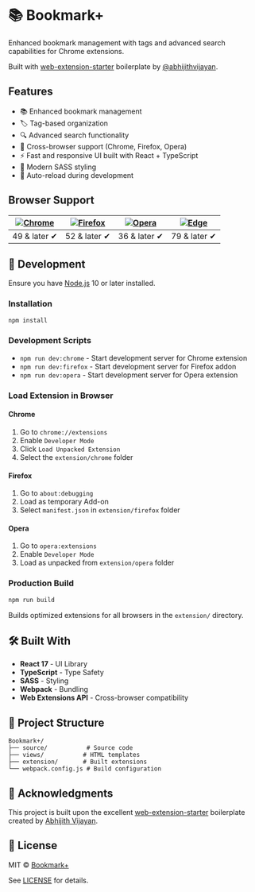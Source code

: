 # 📚 Bookmark+

Enhanced bookmark management with tags and advanced search capabilities for Chrome extensions.

Built with [web-extension-starter](https://github.com/abhijithvijayan/web-extension-starter) boilerplate by [@abhijithvijayan](https://github.com/abhijithvijayan).

## Features

- 📚 Enhanced bookmark management
- 🏷️ Tag-based organization  
- 🔍 Advanced search functionality
- 🚀 Cross-browser support (Chrome, Firefox, Opera)
- ⚡ Fast and responsive UI built with React + TypeScript
- 🎨 Modern SASS styling
- 🔄 Auto-reload during development

## Browser Support

| [![Chrome](https://raw.github.com/alrra/browser-logos/master/src/chrome/chrome_48x48.png)](/) | [![Firefox](https://raw.github.com/alrra/browser-logos/master/src/firefox/firefox_48x48.png)](/) | [![Opera](https://raw.github.com/alrra/browser-logos/master/src/opera/opera_48x48.png)](/) | [![Edge](https://raw.github.com/alrra/browser-logos/master/src/edge/edge_48x48.png)](/) |
| --------------------------------------------------------------------------------------------- | ------------------------------------------------------------------------------------------------ | ------------------------------------------------------------------------------------------ | --------------------------------------------------------------------------------------- |
| 49 & later ✔                                                                                  | 52 & later ✔                                                                                     | 36 & later ✔                                                                               | 79 & later ✔                                                                            |

## 🚀 Development

Ensure you have [Node.js](https://nodejs.org) 10 or later installed.

### Installation

```bash
npm install
```

### Development Scripts

- `npm run dev:chrome` - Start development server for Chrome extension
- `npm run dev:firefox` - Start development server for Firefox addon  
- `npm run dev:opera` - Start development server for Opera extension

### Load Extension in Browser

#### Chrome
1. Go to `chrome://extensions`
2. Enable `Developer Mode`
3. Click `Load Unpacked Extension`
4. Select the `extension/chrome` folder

#### Firefox  
1. Go to `about:debugging`
2. Load as temporary Add-on
3. Select `manifest.json` in `extension/firefox` folder

#### Opera
1. Go to `opera:extensions` 
2. Enable `Developer Mode`
3. Load as unpacked from `extension/opera` folder

### Production Build

```bash
npm run build
```

Builds optimized extensions for all browsers in the `extension/` directory.

## 🛠️ Built With

- **React 17** - UI Library
- **TypeScript** - Type Safety
- **SASS** - Styling
- **Webpack** - Bundling
- **Web Extensions API** - Cross-browser compatibility

## 📁 Project Structure

```
Bookmark+/
├── source/           # Source code
├── views/           # HTML templates  
├── extension/       # Built extensions
└── webpack.config.js # Build configuration
```

## 🙏 Acknowledgments

This project is built upon the excellent [web-extension-starter](https://github.com/abhijithvijayan/web-extension-starter) boilerplate created by [Abhijith Vijayan](https://abhijithvijayan.in).

## 📄 License

MIT © [Bookmark+](https://zerobell.xyz)

See [LICENSE](./LICENCE) for details.